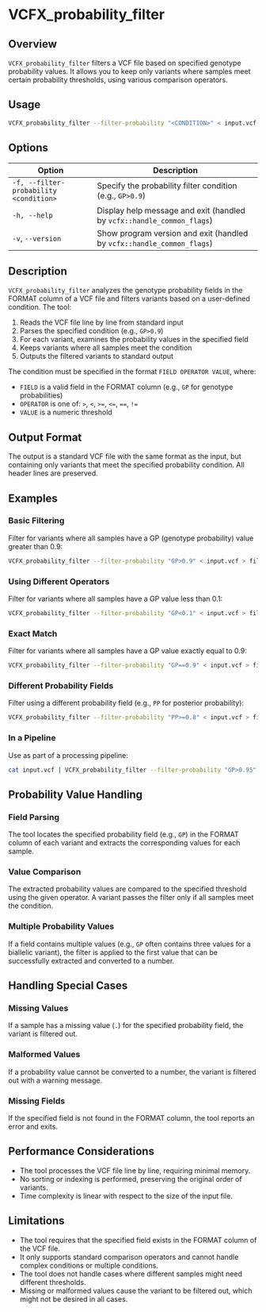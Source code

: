 # VCFX_probability_filter

## Overview
`VCFX_probability_filter` filters a VCF file based on specified genotype probability values. It allows you to keep only variants where samples meet certain probability thresholds, using various comparison operators.

## Usage
```bash
VCFX_probability_filter --filter-probability "<CONDITION>" < input.vcf > filtered.vcf
```

## Options
| Option | Description |
|--------|-------------|
| `-f, --filter-probability <condition>` | Specify the probability filter condition (e.g., `GP>0.9`) |
| `-h, --help` | Display help message and exit (handled by `vcfx::handle_common_flags`) |
| `-v`, `--version` | Show program version and exit (handled by `vcfx::handle_common_flags`) |

## Description
`VCFX_probability_filter` analyzes the genotype probability fields in the FORMAT column of a VCF file and filters variants based on a user-defined condition. The tool:

1. Reads the VCF file line by line from standard input
2. Parses the specified condition (e.g., `GP>0.9`)
3. For each variant, examines the probability values in the specified field
4. Keeps variants where all samples meet the condition
5. Outputs the filtered variants to standard output

The condition must be specified in the format `FIELD OPERATOR VALUE`, where:
- `FIELD` is a valid field in the FORMAT column (e.g., `GP` for genotype probabilities)
- `OPERATOR` is one of: `>`, `<`, `>=`, `<=`, `==`, `!=`
- `VALUE` is a numeric threshold

## Output Format
The output is a standard VCF file with the same format as the input, but containing only variants that meet the specified probability condition. All header lines are preserved.

## Examples

### Basic Filtering
Filter for variants where all samples have a GP (genotype probability) value greater than 0.9:
```bash
VCFX_probability_filter --filter-probability "GP>0.9" < input.vcf > filtered.vcf
```

### Using Different Operators
Filter for variants where all samples have a GP value less than 0.1:
```bash
VCFX_probability_filter --filter-probability "GP<0.1" < input.vcf > filtered.vcf
```

### Exact Match
Filter for variants where all samples have a GP value exactly equal to 0.9:
```bash
VCFX_probability_filter --filter-probability "GP==0.9" < input.vcf > filtered.vcf
```

### Different Probability Fields
Filter using a different probability field (e.g., `PP` for posterior probability):
```bash
VCFX_probability_filter --filter-probability "PP>=0.8" < input.vcf > filtered.vcf
```

### In a Pipeline
Use as part of a processing pipeline:
```bash
cat input.vcf | VCFX_probability_filter --filter-probability "GP>0.95" | other_vcf_tool > output.vcf
```

## Probability Value Handling

### Field Parsing
The tool locates the specified probability field (e.g., `GP`) in the FORMAT column of each variant and extracts the corresponding values for each sample.

### Value Comparison
The extracted probability values are compared to the specified threshold using the given operator. A variant passes the filter only if all samples meet the condition.

### Multiple Probability Values
If a field contains multiple values (e.g., `GP` often contains three values for a biallelic variant), the filter is applied to the first value that can be successfully extracted and converted to a number.

## Handling Special Cases

### Missing Values
If a sample has a missing value (`.`) for the specified probability field, the variant is filtered out.

### Malformed Values
If a probability value cannot be converted to a number, the variant is filtered out with a warning message.

### Missing Fields
If the specified field is not found in the FORMAT column, the tool reports an error and exits.

## Performance Considerations
- The tool processes the VCF file line by line, requiring minimal memory.
- No sorting or indexing is performed, preserving the original order of variants.
- Time complexity is linear with respect to the size of the input file.

## Limitations
- The tool requires that the specified field exists in the FORMAT column of the VCF file.
- It only supports standard comparison operators and cannot handle complex conditions or multiple conditions.
- The tool does not handle cases where different samples might need different thresholds.
- Missing or malformed values cause the variant to be filtered out, which might not be desired in all cases. 
